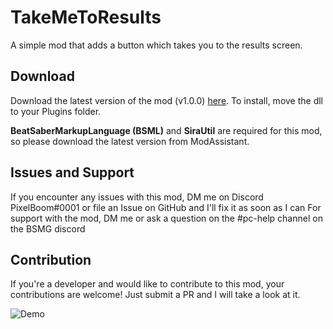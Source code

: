 # TakeMeToResults
A simple mod that adds a button which takes you to the results screen.

## Download
Download the latest version of the mod (v1.0.0) [here](https://github.com/rithik-b/TakeMeToResults/releases/tag/1.0.0 "here").
To install, move the dll to your Plugins folder.

**BeatSaberMarkupLanguage (BSML)** and **SiraUtil** are required for this mod, so please download the latest version from ModAssistant.

## Issues and Support
If you encounter any issues with this mod, DM me on Discord PixelBoom#0001 or file an Issue on GitHub and I'll fix it as soon as I can For support with the mod, DM me or ask a question on the #pc-help channel on the BSMG discord

## Contribution
If you're a developer and would like to contribute to this mod, your contributions are welcome! Just submit a PR and I will take a look at it.

![Demo](https://github.com/rithik-b/TakeMeToResults/blob/master/Images/TakeMeToResults.gif?raw=true)
